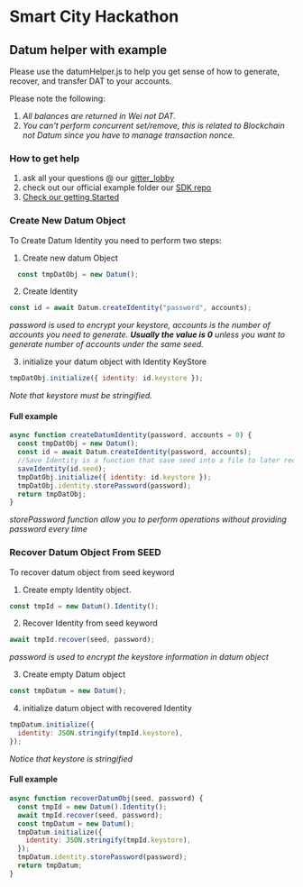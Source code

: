 # Smart City Hackathon

## Datum helper with example

Please use the datumHelper.js to help you get sense of how to generate, recover, and transfer DAT to your accounts.

Please note the following:
1. _All balances are returned in Wei not DAT._
2. _You can't perform concurrent set/remove, this is related to Blockchain not Datum since you have to manage transaction nonce._

### How to get help
1. ask all your questions @ our [gitter_lobby](https://gitter.im/Datum/Lobby)
2. check out our official example folder our [SDK repo](https://github.com/Datum/datum-sdk)
3. [Check our getting Started](https://gettingstarted.datum.org/)

### Create New Datum Object
To Create Datum Identity you need to perform two steps:

1.  Create new datum Object
```javascript
  const tmpDatObj = new Datum();
```
2. Create Identity
```javascript
const id = await Datum.createIdentity("password", accounts);
```
_password is used to encrypt your keystore, accounts is the number of accounts you need to generate. **Usually the value is 0** unless you want to generate number of accounts under the same seed._

3. initialize your datum object with Identity KeyStore
```javascript
tmpDatObj.initialize({ identity: id.keystore });
```
_Note that keystore must be stringified._


#### Full example
```javascript
async function createDatumIdentity(password, accounts = 0) {
  const tmpDatObj = new Datum();
  const id = await Datum.createIdentity(password, accounts);
  //Save Identity is a function that save seed into a file to later recovery
  saveIdentity(id.seed);
  tmpDatObj.initialize({ identity: id.keystore });
  tmpDatObj.identity.storePassword(password);
  return tmpDatObj;
}
```
_storePassword function allow you to perform operations without providing password every time_
### Recover Datum Object From SEED
To recover datum object from seed keyword


1. Create empty Identity object.

```javascript
const tmpId = new Datum().Identity();
```
2. Recover Identity from seed keyword
```javascript
await tmpId.recover(seed, password);
```
_password is used to encrypt the keystore information in datum object_

3. Create empty Datum object
```javascript
const tmpDatum = new Datum();
```

4. initialize datum object with recovered Identity
```javascript
tmpDatum.initialize({
  identity: JSON.stringify(tmpId.keystore),
});
```
_Notice that keystore is stringified_

#### Full example
```javascript
async function recoverDatumObj(seed, password) {
  const tmpId = new Datum().Identity();
  await tmpId.recover(seed, password);
  const tmpDatum = new Datum();
  tmpDatum.initialize({
    identity: JSON.stringify(tmpId.keystore),
  });
  tmpDatum.identity.storePassword(password);
  return tmpDatum;
}
```
